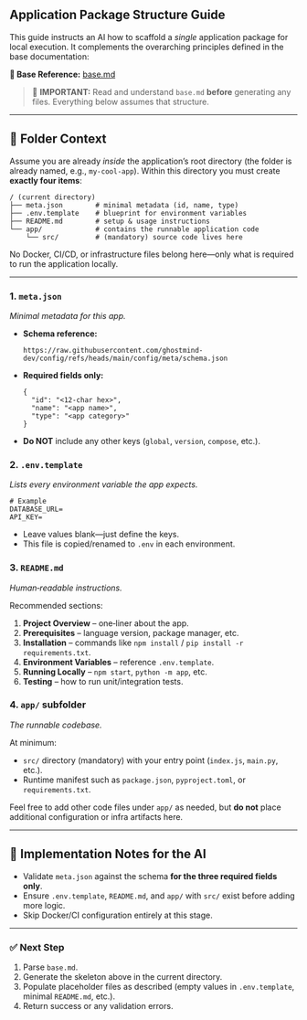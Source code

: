 ## Application Package Structure Guide

This guide instructs an AI how to scaffold a _single_ application package for local execution. It complements the overarching principles defined in the base documentation:

**📄 Base Reference:** [base.md](https://github.com/ghostmind-dev/docs/blob/main/docs/app/base.md)

> 🧠 **IMPORTANT:** Read and understand `base.md` **before** generating any files. Everything below assumes that structure.

---

## 📁 Folder Context

Assume you are already _inside_ the application’s root directory (the folder is already named, e.g., `my-cool-app`). Within this directory you must create **exactly four items**:

```
/ (current directory)
├── meta.json        # minimal metadata (id, name, type)
├── .env.template    # blueprint for environment variables
├── README.md        # setup & usage instructions
└── app/             # contains the runnable application code
    └── src/         # (mandatory) source code lives here
```

No Docker, CI/CD, or infrastructure files belong here—only what is required to run the application locally.

---

### 1. `meta.json`

_Minimal metadata for this app._

- **Schema reference:**

  ```
  https://raw.githubusercontent.com/ghostmind-dev/config/refs/heads/main/config/meta/schema.json
  ```

- **Required fields only:**

  ```jsonc
  {
    "id": "<12‑char hex>",
    "name": "<app name>",
    "type": "<app category>"
  }
  ```

- **Do NOT** include any other keys (`global`, `version`, `compose`, etc.).

### 2. `.env.template`

_Lists every environment variable the app expects._

```
# Example
DATABASE_URL=
API_KEY=
```

- Leave values blank—just define the keys.
- This file is copied/renamed to `.env` in each environment.

### 3. `README.md`

_Human‑readable instructions._

Recommended sections:

1. **Project Overview** – one‑liner about the app.
2. **Prerequisites** – language version, package manager, etc.
3. **Installation** – commands like `npm install` / `pip install -r requirements.txt`.
4. **Environment Variables** – reference `.env.template`.
5. **Running Locally** – `npm start`, `python -m app`, etc.
6. **Testing** – how to run unit/integration tests.

### 4. `app/` subfolder

_The runnable codebase._

At minimum:

- `src/` directory (mandatory) with your entry point (`index.js`, `main.py`, etc.).
- Runtime manifest such as `package.json`, `pyproject.toml`, or `requirements.txt`.

Feel free to add other code files under `app/` as needed, but **do not** place additional configuration or infra artifacts here.

---

## 🚧 Implementation Notes for the AI

- Validate `meta.json` against the schema **for the three required fields only**.
- Ensure `.env.template`, `README.md`, and `app/` with `src/` exist before adding more logic.
- Skip Docker/CI configuration entirely at this stage.

---

### ✅ Next Step

1. Parse `base.md`.
2. Generate the skeleton above in the current directory.
3. Populate placeholder files as described (empty values in `.env.template`, minimal `README.md`, etc.).
4. Return success or any validation errors.
